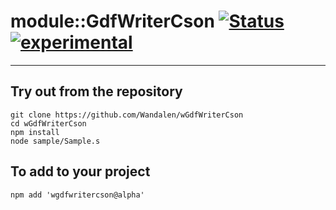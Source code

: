 
# module::GdfWriterCson  [![Status](https://github.com/Wandalen/wGdfWriterCson/workflows/publish/badge.svg)](https://github.com/Wandalen/wGdfWriterCson/actions?query=workflow%3Apublish) [![experimental](https://img.shields.io/badge/stability-experimental-orange.svg)](https://github.com/emersion/stability-badges#experimental)

___

## Try out from the repository
```
git clone https://github.com/Wandalen/wGdfWriterCson
cd wGdfWriterCson
npm install
node sample/Sample.s
```

## To add to your project
```
npm add 'wgdfwritercson@alpha'
```




